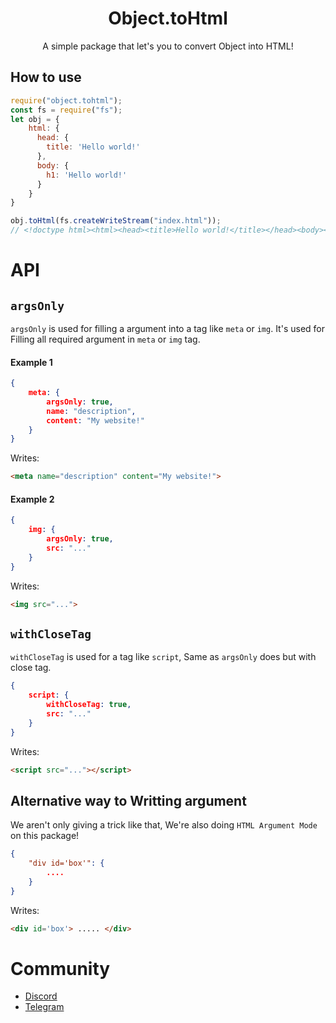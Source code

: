 <center>
	<h1>Object.toHtml</h1>
	<p>A simple package that let's you to convert Object into HTML!</p>
</center>

## How to use
```javascript
require("object.tohtml");
const fs = require("fs");
let obj = {
	html: { 
	  head: { 
	    title: 'Hello world!' 
	  }, 
      body: { 
	    h1: 'Hello world!' 
	  } 
	}
}

obj.toHtml(fs.createWriteStream("index.html"));
// <!doctype html><html><head><title>Hello world!</title></head><body><h1>Hello world!</h1></body></html>
```

# API
## `argsOnly`
`argsOnly` is used for filling a argument into a tag like `meta` or `img`. It's used for Filling all required argument in `meta` or `img` tag.
#### Example 1
```json
{
	meta: {
		argsOnly: true,
		name: "description",
		content: "My website!"
	}
}
```
Writes:
```html
<meta name="description" content="My website!">
```
#### Example 2
```json
{
	img: {
		argsOnly: true,
		src: "..."
	}
}
```
Writes:
```html
<img src="...">
```

## `withCloseTag`
`withCloseTag` is used for a tag like `script`, Same as `argsOnly` does but with close tag.

```json
{
	script: {
		withCloseTag: true,
		src: "..."
	}
}
```
Writes:
```html
<script src="..."></script>
```

## Alternative way to Writting argument
We aren't only giving a trick like that, We're also doing `HTML Argument Mode` on this package!
```json
{
	"div id='box'": {
		....
	}
}
```
Writes: 
```html
<div id='box'> ..... </div>
```
# Community
- [Discord](https://dsc.gg/yonle)
- [Telegram](https://t.me/yonlecoder)

